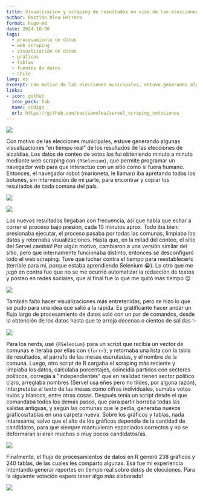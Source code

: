 ```yaml
---
title: Visualización y scraping de resultados en vivo de las elecciones municipales 2024
author: Bastián Olea Herrera
format: hugo-md
date: 2024-10-30
tags:
  - procesamiento de datos
  - web scraping
  - visualización de datos
  - gráficos
  - tablas
  - fuentes de datos
  - Chile
lang: es
excerpt: Con motivo de las elecciones municipales, estuve generando algunas visualizaciones ”en tiempo real” de los resultados de las elecciones de alcaldías. Los datos de conteo de votos los fui obteniendo minuto a minuto mediante web scraping con `{RSelenium}`, que permite programar un navegador web para que interactúe con un sitio como si fuera humano. Finalmente desarrollé un sistema que, con un solo comando, ejecutaba el scraping, la limpieza y procesamiento de los datos, y retornaba tablas y gráficos listos para compartir.
links:
- icon: github
  icon_pack: fab
  name: código
  url: https://github.com/bastianolea/servel_scraping_votaciones
---
```


![](servel_resultados_multi_featured.png)

Con motivo de las elecciones municipales, estuve generando algunas visualizaciones ”en tiempo real” de los resultados de las elecciones de alcaldías. Los datos de conteo de votos los fui obteniendo minuto a minuto mediante web scraping con `{RSelenium}`, que permite programar un navegador web para que interactúe con un sitio como si fuera humano. Entonces, el navegador robot (marioneta, le llaman) iba apretando todos los botones, sin intervención de mi parte, para encontrar y copiar los resultados de cada comuna del país.

![](servel_tabla_Peñalolen_28-10-24_0101.png)

![](servel_resultados_multi_featured)

Los nuevos resultados llegaban con frecuencia, así que había que echar a correr el proceso bajo presión, cada 10 minutos aprox. Todo iba bien: presionaba ejecutar, el proceso pasaba por todas las comunas, limpiaba los datos y retornaba visualizaciones. Hasta que, en la mitad del conteo, el sitio del Servel cambió! Por algún motivo, cambiaron a una versión similar del sitio, pero que internamente funcionaba distinto, entonces se desconfiguró todo el web scraping. Tuve que luchar contra el tiempo para reestablecerlo (terrible para mi, porque estaba aprendiendo Selenium 😭). Lo otro que me jugó en contra fue que no se me ocurrió automatizar la redacción de textos y posteo en redes sociales, que al final fue lo que me quitó más tiempo 😒

![](servel_alcaldes_sector_28-10-24_1054.jpg)

También faltó hacer visualizaciones más entretenidas, pero se hizo lo que se pudo para una idea que salió a la rápida. Es gratificante hacer andar un flujo largo de procesamiento de datos solo con un par de comandos, desde la obtención de los datos hasta que te arroja decenas o cientos de salidas ✨

![](servel_votos_sector_28-10-24_1054.jpg)

Para los nerds, usé `{RSelenium}` para un script que recibía un vector de comunas e iteraba por ellas con `{furrr}`, y retornaba una lista con la tabla de resultados, el párrafo de las mesas escrutadas, y el nombre de la comuna. Luego, otro script de R cargaba el scraping más reciente y limpiaba los datos, calculaba porcentajes, coincidía partidos con sectores políticos, corregía a "independientes" que en realidad tienen sector político claro, arreglaba nombres (Servel usa eñes pero no tildes, por alguna razón), interpretaba el texto de las mesas como cifras individuales, sumaba votos nulos y blancos, entre otras cosas. Después tenía un script desde el que comandaba todos los demás pasos, que para partir borraba todas las salidas antiguas, y según las comunas que le pedía, generaba nuevos gráficos/tablas en una carpeta nueva. Sobre los gráficos y tablas, nada interesante, salvo que el alto de los gráficos dependía de la cantidad de candidatos, para que siempre mantuvieran espaciados correctos y no se deformaran si eran muchos o muy pocos candidatos/as.

![](servel_grafico_Puente_Alto_27-10-24_2314.jpg)

Finalmente, el flujo de procesamientos de datos en R generó 238 gráficos y 240 tablas, de las cuales les comparto algunas. Esa fue mi experiencia intentando generar reportes en tiempo real sobre datos de elecciones. Para la siguiente votación espero tener algo más elaborado!

![](servel_tabla_ganadores_rm_28-10-24_1054.png)